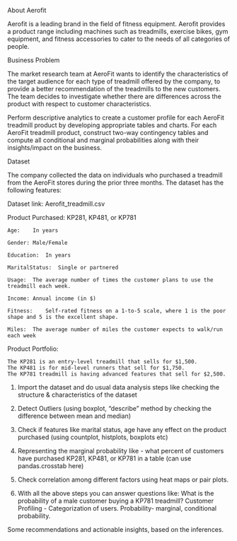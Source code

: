 About Aerofit

Aerofit is a leading brand in the field of fitness equipment. Aerofit provides a product range including machines such as treadmills, exercise bikes, gym equipment, and fitness accessories to cater to the needs of all categories of people.


Business Problem

The market research team at AeroFit wants to identify the characteristics of the target audience for each type of treadmill offered by the company, to provide a better recommendation of the treadmills to the new customers. The team decides to investigate whether there are differences across the product with respect to customer characteristics.

Perform descriptive analytics to create a customer profile for each AeroFit treadmill product by developing appropriate tables and charts.
For each AeroFit treadmill product, construct two-way contingency tables and compute all conditional and marginal probabilities along with their insights/impact on the business.

Dataset

The company collected the data on individuals who purchased a treadmill from the AeroFit stores during the prior three months. The dataset has the following features:

Dataset link: Aerofit_treadmill.csv

Product Purchased:	KP281, KP481, or KP781

    Age:	In years
    
    Gender:	Male/Female
    
    Education:	In years
    
    MaritalStatus:	Single or partnered
    
    Usage:	The average number of times the customer plans to use the treadmill each week.
    
    Income:	Annual income (in $)
    
    Fitness:	Self-rated fitness on a 1-to-5 scale, where 1 is the poor shape and 5 is the excellent shape.
    
    Miles:	The average number of miles the customer expects to walk/run each week  
    


Product Portfolio:

    The KP281 is an entry-level treadmill that sells for $1,500.
    The KP481 is for mid-level runners that sell for $1,750.
    The KP781 treadmill is having advanced features that sell for $2,500.


1. Import the dataset and do usual data analysis steps like checking the structure & characteristics of the dataset

2. Detect Outliers (using boxplot, “describe” method by checking the difference between mean and median)

3. Check if features like marital status, age have any effect on the product purchased (using countplot, histplots, boxplots etc)

4. Representing the marginal probability like - what percent of customers have purchased KP281, KP481, or KP781 in a table (can use pandas.crosstab here)
   
5. Check correlation among different factors using heat maps or pair plots.
   
6. With all the above steps you can answer questions like:
     What is the probability of a male customer buying a KP781 treadmill?
     Customer Profiling - Categorization of users.
     Probability- marginal, conditional probability.
   
Some recommendations and actionable insights, based on the inferences.

